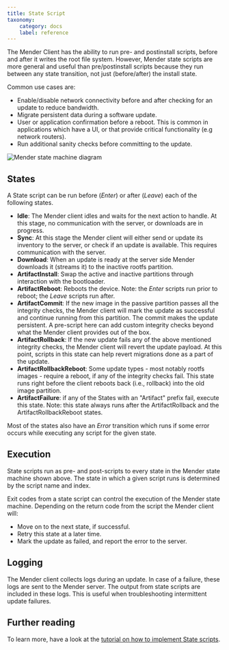 ```yaml
---
title: State Script
taxonomy:
    category: docs
    label: reference
---
```


The Mender Client has the ability to run pre- and postinstall scripts, before
and after it writes the root file system. However, Mender state scripts are more
general and useful than pre/postinstall scripts because they run between
any state transition, not just (before/after) the install state.

Common use cases are:

* Enable/disable network connectivity before and after checking for an update to reduce bandwidth.
* Migrate persistent data during a software update.
* User or application confirmation before a reboot. This is common in applications which have a UI, or that provide critical functionality (e.g network routers).
* Run additional sanity checks before committing to the update.

![Mender state machine diagram](mender-state-machine.png)

## States

A State script can be run before (*Enter*) or after (*Leave*) each of the following states.

* **Idle**: The Mender client idles and waits for the next action to handle. At this stage, no communication with the server, or downloads are in progress.
* **Sync**: At this stage the Mender client will either send or update its inventory to the server, or check if an update is available. This requires communication with the server.
* **Download**: When an update is ready at the server side Mender downloads it (streams it) to the inactive rootfs partition.
* **ArtifactInstall**: Swap the active and inactive partitions through interaction with the bootloader.
* **ArtifactReboot**: Reboots the device. Note: the _Enter_ scripts run prior to reboot; the _Leave_ scripts run after.
* **ArtifactCommit**: If the new image in the passive partition passes all the integrity checks, the Mender client will mark the update as successful and continue running from this partition. The commit makes the update persistent. A pre-script here can add custom integrity checks beyond what the Mender client provides out of the box.
* **ArtifactRollback**: If the new update fails any of the above mentioned integrity checks, the Mender client will revert the update payload. At this point, scripts in this state can help revert migrations done as a part of the update.
* **ArtifactRollbackReboot**: Some update types - most notably rootfs images - require a reboot, if any of the integrity checks fail. This state runs right before the client reboots back (i.e., rollback) into the old image partition.
* **ArtifactFailure**: if any of the States with an "Artifact" prefix fail, execute this state. Note: this state always runs after the ArtifactRollback and the ArtifactRollbackReboot states.

Most of the states also have an _Error_ transition which runs if some error
occurs while executing any script for the given state.

## Execution

State scripts run as pre- and post-scripts to every state in the Mender
state machine shown above. The state in which a given script runs is
determined by the script name and index.

Exit codes from a state script can control the execution of the Mender state
machine. Depending on the return code from the script the Mender client will:

* Move on to the next state, if successful.
* Retry this state at a later time.
* Mark the update as failed, and report the error to the server.

## Logging

The Mender client collects logs during an update. In case of a failure, these
logs are sent to the Mender server. The output from state scripts are included
in these logs. This is useful when troubleshooting intermittent update failures.

## Further reading

To learn more, have a look at the [tutorial on how to implement State
scripts](../../06.Artifact-creation/04.State-scripts/docs.md).
